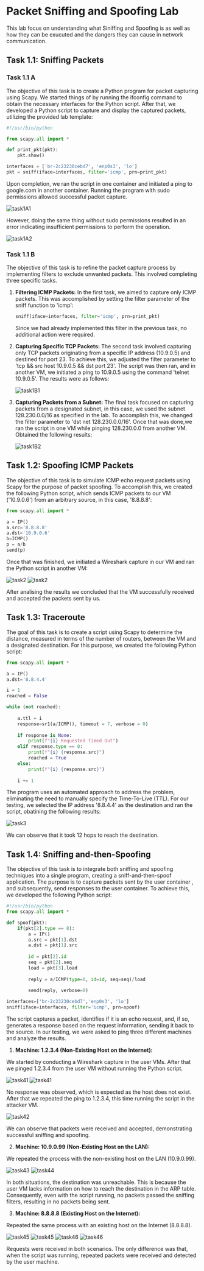 # Packet Sniffing and Spoofing Lab


This lab focus on understanding what Siniffing and Spoofing is as well as how they can be exucuted and the dangers they can cause in network communication.

## Task 1.1: Sniffing Packets

### Task 1.1 A

The objective of this task is to create a Python program for packet capturing using Scapy. We started things of by running the ifconfig command to obtain the necessary interfaces for the Python script. After that, we developed a Python script to capture and display the captured packets, utilizing the provided lab template:

```python
#!/usr/bin/python

from scapy.all import *

def print_pkt(pkt):
    pkt.show()

interfaces = ['br-2c23230cebd7', 'enp0s3', 'lo']
pkt = sniff(iface=interfaces, filter='icmp', prn=print_pkt)
```

Upon completion, we ran the script in one container and initiated a ping to google.com in another container. Running the program with sudo permissions allowed successful packet capture.

![task1A1](/img/log13/taskA11.png)

However, doing the same thing without sudo permissions resulted in an error indicating insufficient permissions to perform the operation.

![task1A2](/img/log13/taskA12.png)

### Task 1.1 B

The objective of this task is to refine the packet capture process by implementing filters to exclude unwanted packets. This involved completing three specific tasks.

1. **Filtering ICMP Packets:**
   In the first task, we aimed to capture only ICMP packets. This was accomplished by setting the filter parameter of the sniff function to 'icmp':
   ```python
   sniff(iface=interfaces, filter='icmp', prn=print_pkt)
   ```
   Since we had already implemented this filter in the previous task, no additional action were required.

2. **Capturing Specific TCP Packets:**
   The second task involved capturing only TCP packets originating from a specific IP address (10.9.0.5) and destined for port 23. To achieve this, we adjusted the filter parameter to 'tcp && src host 10.9.0.5 && dst port 23'. The script was then ran, and in another VM, we initiated a ping to 10.9.0.5 using the command 'telnet 10.9.0.5'. The results were as follows:

   ![task1B1](/img/log13/taskB1.png)

3. **Capturing Packets from a Subnet:**
   The final task focused on capturing packets from a designated subnet, in this case, we used the subnet 128.230.0.0/16 as specified in the lab. To accomplish this, we changed the filter parameter to 'dst net 128.230.0.0/16'. Once that was done,we ran the script in one VM while pinging 128.230.0.0 from another VM. Obtained the following  results:

   ![task1B2](/img/log13/taskB2.png)



## Task 1.2: Spoofing ICMP Packets

The objective of this task is to simulate ICMP echo request packets using Scapy for the purpose of packet spoofing. To accomplish this, we created the following Python script, which sends ICMP packets to our VM ('10.9.0.6') from an arbitrary source, in this case, '8.8.8.8':

```python
from scapy.all import *

a = IP()
a.src='8.8.8.8'
a.dst='10.9.0.6'
b=ICMP()
p = a/b
send(p)
```

Once that was finished, we initiated a Wireshark capture in our VM and ran the Python script in another VM:

![task2](/img/log13/task21.png)
![task2](/img/log13/task22.png)

After analising the results we concluded that the VM successfully received and accepted the packets sent by us.


## Task 1.3: Traceroute

The goal of this task is to create a script using Scapy to determine the distance, measured in terms of the number of routers, between the VM and a designated destination. For this purpose, we created the following Python script:

```python
from scapy.all import *

a = IP()
a.dst='8.8.4.4'

i = 1
reached = False

while (not reached):
    
    a.ttl = i
    response=sr1(a/ICMP(), timeout = 7, verbose = 0)
    
    if response is None:
        print(f"{i} Requested Timed Out")
    elif response.type == 0:
        print(f"{i} {response.src}")
        reached = True
    else:
        print(f"{i} {response.src}")
        
    i += 1
```

The program uses an automated approach to address the problem, eliminating the need to manually specify the Time-To-Live (TTL). For our testing, we selected the IP address '8.8.4.4' as the destination and ran the script, obatining the following results:

![task3](/img/log13/task3.png)

We can observe that it took 12 hops to reach the destination.



## Task 1.4: Sniffing and-then-Spoofing

The objective of this task is to integrate both sniffing and spoofing techniques into a single program, creating a sniff-and-then-spoof application. The purpose is to capture packets sent by the user container , and subsequently, send responses to the user container. To achieve this, we developed the following Python script:

```python
#!/usr/bin/python
from scapy.all import *

def spoof(pkt):
    if(pkt[2].type == 8):
        a = IP()
        a.src = pkt[1].dst
        a.dst = pkt[1].src
        
        id = pkt[2].id
        seq = pkt[2].seq
        load = pkt[3].load
        
        reply = a/ICMP(type=0, id=id, seq=seq)/load
        
        send(reply, verbose=0)

interfaces=['br-2c23230cebd7','enp0s3', 'lo'] 
sniff(iface=interfaces, filter='icmp', prn=spoof)
```

The script captures a packet, identifies if it is an echo request, and, if so, generates a response based on the request information, sending it back to the source. In our testing, we were asked to ping three different machines and analyze the results.

1. **Machine: 1.2.3.4 (Non-Existing Host on the Internet):**

We started by conducting a Wireshark capture in the user VMs. After that we pinged 1.2.3.4 from the user VM without running the Python script.

![task41](/img/log13/task411.png)
![task41](/img/log13/task412.png)

No response was observed, which is expected as the host does not exist. After that we repeated the ping to 1.2.3.4, this time running the script in the attacker VM.

![task42](/img/log13/task421.png)


We can observe that packets were received and accepted, demonstrating successful sniffing and spoofing.

2. **Machine: 10.9.0.99 (Non-Existing Host on the LAN):**

We repeated the process with the non-existing host on the LAN (10.9.0.99).

![task43](/img/log13/task43.png)
![task44](/img/log13/task44.png)

In both situations, the destination was unreachable. This is because the user VM lacks information on how to reach the destination in the ARP table. Consequently, even with the script running, no packets passed the sniffing filters, resulting in no packets being sent.

3. **Machine: 8.8.8.8 (Existing Host on the Internet):**

Repeated the same process with an existing host on the Internet (8.8.8.8).

![task45](/img/log13/task451.png)
![task45](/img/log13/task452.png)
![task46](/img/log13/task461.png)
![task46](/img/log13/task462.png)

Requests were received in both scenarios. The only difference was that, when the script was running, repeated packets were received and detected by the user machine.


